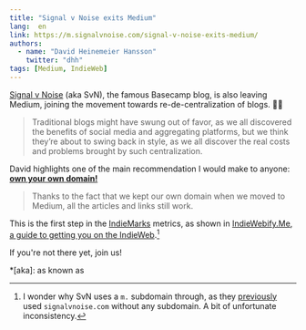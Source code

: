 ```yaml
---
title: "Signal v Noise exits Medium"
lang:  en
link: https://m.signalvnoise.com/signal-v-noise-exits-medium/
authors:
  - name: "David Heinemeier Hansson"
    twitter: "dhh"
tags: [Medium, IndieWeb]
---
```


[Signal v Noise](https://m.signalvnoise.com/) (aka SvN), the famous Basecamp blog, is also leaving Medium, joining the movement towards re-de-centralization of blogs. 👍🏻

> Traditional blogs might have swung out of favor, as we all discovered the benefits of social media and aggregating platforms, but we think they’re about to swing back in style, as we all discover the real costs and problems brought by such centralization.

David highlights one of the main recommendation I would make to anyone: [**own your own domain!**](https://indieweb.org/personal-domain)

> Thanks to the fact that we kept our own domain when we moved to Medium, all the articles and links still work.

This is the first step in the [IndieMarks](https://indieweb.org/IndieMark) metrics, as shown in [IndieWebify.Me, a guide to getting you on the IndieWeb](https://indiewebify.me/).[^svn]

[^svn]: I wonder why SvN uses a `m.` subdomain through, as they [previously](https://signalvnoise.com/all) used `signalvnoise.com` without any subdomain. A bit of unfortunate inconsistency.

If you're not there yet, join us!

*[aka]: as known as
